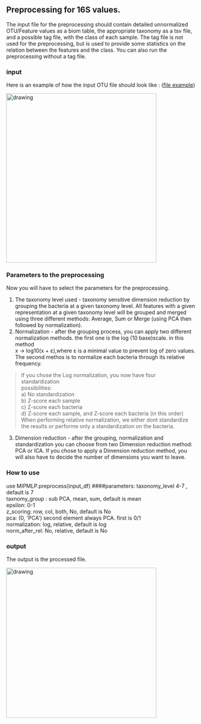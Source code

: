 

## Preprocessing for 16S values.
The input file for the preprocessing should contain detailed unnormalized OTU/Feature values as a biom table, the appropriate taxonomy as a tsv file,
and a possible tag file, with the class of each sample.
The tag file is not used for the preprocessing, but is used to provide some statistics on the relation between the features and the class.
You can also run the preprocessing without a tag file.  
### input                                                               
Here is an example of how the input OTU file should look like : ([file example](https://mip-mlp.math.biu.ac.il/download-example-files))

<img src="https://drive.google.com/uc?export=view&id=18s12Zxc4nOHjk0vr8YG8YQGDU0D8g7wp" alt="drawing" width="400" height="450"/>

### Parameters to the preprocessing
Now you will have to select the parameters for the preprocessing.
1. The taxonomy level used - taxonomy sensitive dimension reduction by grouping the bacteria at
 a given taxonomy level. All features with a given representation at a given taxonomy
 level will be grouped and merged using three different methods: Average, Sum or Merge (using PCA then followed by normalization).
2. Normalization - after the grouping process, you can apply two different normalization methods. the first one is the log (10 base)scale. in this method <br/>
x → log10(x + ɛ),where ɛ is a minimal value to prevent log of zero values. <br/>
The second methos is to normalize each bacteria through its relative frequency.<br/>
> If you chose the Log normalization, you now have four standardization <br/>possibilities:<br/>
> a) No standardization<br/>
> b) Z-score each sample<br/>
> c) Z-score each bacteria<br/>
> d) Z-score each sample, and Z-score each bacteria (in this order)<br/>
When performing relative normalization, we either dont standardize the results
or performe only a standardization on the bacteria.<br/>
3. Dimension reduction - after the grouping, normalization and standardization you can choose from two Dimension reduction method: PCA or ICA. If you chose to apply a Dimension reduction method, you will also have to decide the number of dimensions you want to leave.


### How to use
use MIPMLP.preprocess(input_df)
####parameters:
taxonomy_level 4-7 , default is 7<br/>
taxnomy_group : sub PCA, mean, sum, default is mean<br/>
epsilon: 0-1<br/>
z_scoring: row, col, both, No, default is No<br/>
pca: (0, 'PCA') second element always PCA. first is 0/1<br/>
normalization: log, relative, default is log<br/>
norm_after_rel: No, relative, default is No<br/>

### output
The output is the processed file.

<img src="https://drive.google.com/uc?export=view&id=1UPdJfUs_ZhuWFaHmTGP26gD3i2NFQCq6" alt="drawing" width="400" height="400"/>